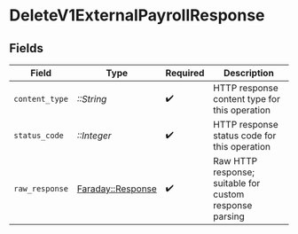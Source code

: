 # DeleteV1ExternalPayrollResponse


## Fields

| Field                                                                       | Type                                                                        | Required                                                                    | Description                                                                 |
| --------------------------------------------------------------------------- | --------------------------------------------------------------------------- | --------------------------------------------------------------------------- | --------------------------------------------------------------------------- |
| `content_type`                                                              | *::String*                                                                  | :heavy_check_mark:                                                          | HTTP response content type for this operation                               |
| `status_code`                                                               | *::Integer*                                                                 | :heavy_check_mark:                                                          | HTTP response status code for this operation                                |
| `raw_response`                                                              | [Faraday::Response](https://www.rubydoc.info/gems/faraday/Faraday/Response) | :heavy_check_mark:                                                          | Raw HTTP response; suitable for custom response parsing                     |